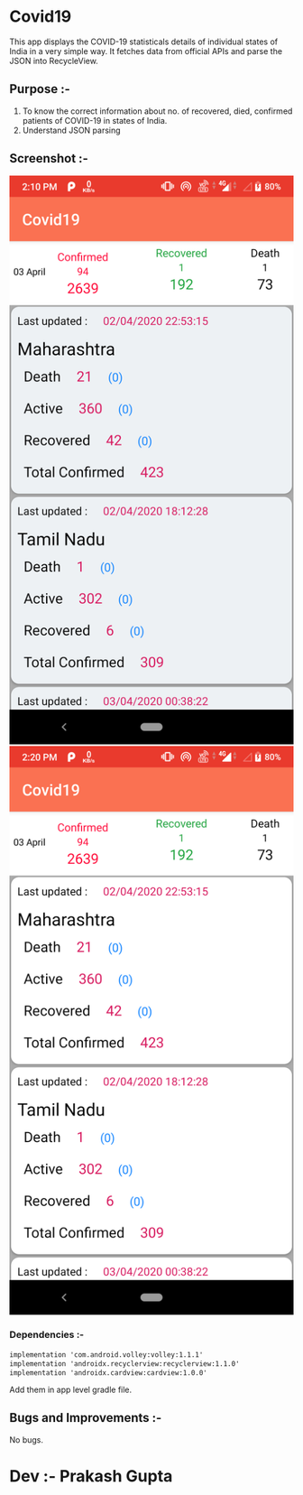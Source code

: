# Covid19
This app displays the COVID-19 statisticals details of individual states of India in a very simple way. It fetches data from official APIs and parse the JSON into RecycleView.

## Purpose :- 

1. To know the correct information about no. of recovered, died, confirmed patients of COVID-19 in states of India.
2. Understand JSON parsing

## Screenshot :-
![Screenshot1](app/src/main/res/drawable/screenshot1.png)
![Screenshot2](app/src/main/res/drawable/screenshot2.png)

### Dependencies :-
```
implementation 'com.android.volley:volley:1.1.1'
implementation 'androidx.recyclerview:recyclerview:1.1.0'
implementation 'androidx.cardview:cardview:1.0.0'
```
Add them in app level gradle file.

## Bugs and Improvements :-
No bugs.

# Dev :- Prakash Gupta

